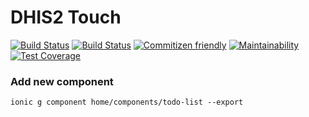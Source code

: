 # DHIS2 Touch

[![Build Status](https://travis-ci.com/chingalo/dhis-2-touch-v3.svg?token=WACwPiJygBvggCVVju7H&branch=master)](https://travis-ci.com/chingalo/dhis-2-touch-v3) [![Build Status](https://travis-ci.com/chingalo/dhis-2-touch-v3.svg?token=WACwPiJygBvggCVVju7H&branch=develop)](https://travis-ci.com/chingalo/dhis-2-touch-v3) [![Commitizen friendly](https://img.shields.io/badge/commitizen-friendly-brightgreen.svg)](http://commitizen.github.io/cz-cli/) [![Maintainability](https://api.codeclimate.com/v1/badges/a17a5862e23b5ed6f609/maintainability)](https://codeclimate.com/github/chingalo/dhis-2-touch-v3/maintainability) [![Test Coverage](https://api.codeclimate.com/v1/badges/a17a5862e23b5ed6f609/test_coverage)](https://codeclimate.com/github/chingalo/dhis-2-touch-v3/test_coverage)

### Add new component

`ionic g component home/components/todo-list --export`
